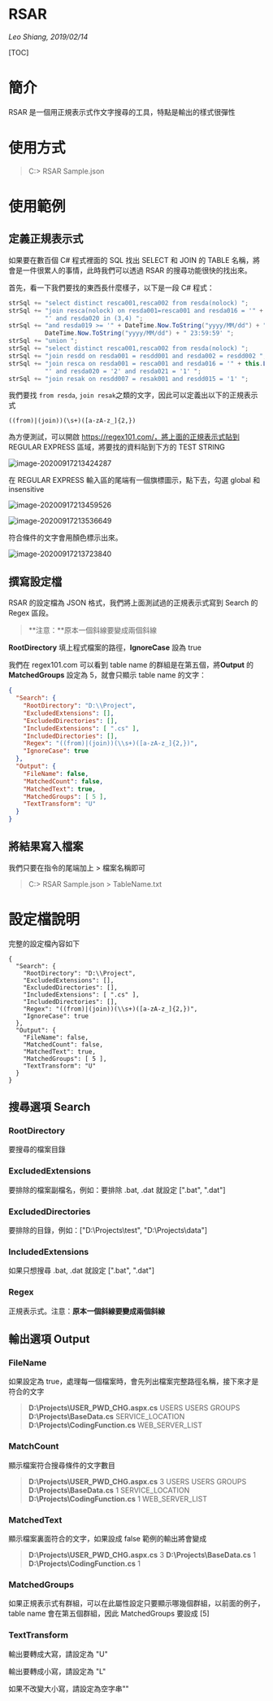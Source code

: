 # RSAR

*Leo Shiang, 2019/02/14*

[TOC]

# 簡介

RSAR 是一個用正規表示式作文字搜尋的工具，特點是輸出的樣式很彈性

# 使用方式

> C:> RSAR Sample.json

# 使用範例

## 定義正規表示式

如果要在數百個 C# 程式裡面的 SQL 找出 SELECT 和 JOIN 的 TABLE 名稱，將會是一件很累人的事情，此時我們可以透過 RSAR 的搜尋功能很快的找出來。

首先，看一下我們要找的東西長什麼樣子，以下是一段 C# 程式：

```c#
strSql += "select distinct resca001,resca002 from resda(nolock) ";
strSql += "join resca(nolock) on resda001=resca001 and resda016 = '" + this.LoginUserId +
          "' and resda020 in (3,4) ";
strSql += "and resda019 >= '" + DateTime.Now.ToString("yyyy/MM/dd") + " 00:00:00' and resda019 <= '" +
          DateTime.Now.ToString("yyyy/MM/dd") + " 23:59:59' ";
strSql += "union ";
strSql += "select distinct resca001,resca002 from resda(nolock) ";
strSql += "join resdd on resda001 = resdd001 and resda002 = resdd002 ";
strSql += "join resca on resda001 = resca001 and resda016 = '" + this.LoginUserId +
          "' and resda020 = '2' and resda021 = '1' ";
strSql += "join resak on resdd007 = resak001 and resdd015 = '1' ";
```

我們要找 `from resda`, `join resak`之類的文字，因此可以定義出以下的正規表示式

```
((from)|(join))(\s+)([a-zA-z_]{2,})
```

為方便測試，可以開啟 https://regex101.com/，將上面的正規表示式貼到 REGULAR EXPRESS 區域，將要找的資料貼到下方的 TEST STRING

![image-20200917213424287](README.assets/image-20200917213424287.png)

在 REGULAR EXPRESS 輸入區的尾端有一個旗標圖示，點下去，勾選 global 和 insensitive

![image-20200917213459526](README.assets/image-20200917213459526.png)

![image-20200917213536649](README.assets/image-20200917213536649.png)

符合條件的文字會用顏色標示出來。

![image-20200917213723840](README.assets/image-20200917213723840.png)

## 撰寫設定檔

RSAR 的設定檔為 JSON 格式，我們將上面測試過的正規表示式寫到 Search 的 Regex 區段。

>  **注意：**原本一個斜線要變成兩個斜線

**RootDirectory** 填上程式檔案的路徑，**IgnoreCase** 設為 true

我們在 regex101.com 可以看到 table name 的群組是在第五個，將**Output** 的 **MatchedGroups** 設定為 5，就會只顯示 table name 的文字：

```json
{
  "Search": {
    "RootDirectory": "D:\\Project",
    "ExcludedExtensions": [],
    "ExcludedDirectories": [],
    "IncludedExtensions": [ ".cs" ],
    "IncludedDirectories": [],
    "Regex": "((from)|(join))(\\s+)([a-zA-z_]{2,})",
    "IgnoreCase": true
  },
  "Output": {
    "FileName": false,
    "MatchedCount": false,
    "MatchedText": true,
    "MatchedGroups": [ 5 ],
    "TextTransform": "U"
  }
}
```

## 將結果寫入檔案

我們只要在指令的尾端加上 > 檔案名稱即可

> C:> RSAR Sample.json > TableName.txt

# 設定檔說明

完整的設定檔內容如下

```
{
  "Search": {
    "RootDirectory": "D:\\Project",
    "ExcludedExtensions": [],
    "ExcludedDirectories": [],
    "IncludedExtensions": [ ".cs" ],
    "IncludedDirectories": [],
    "Regex": "((from)|(join))(\\s+)([a-zA-z_]{2,})",
    "IgnoreCase": true
  },
  "Output": {
    "FileName": false,
    "MatchedCount": false,
    "MatchedText": true,
    "MatchedGroups": [ 5 ],
    "TextTransform": "U"
  }
}
```

## 搜尋選項 Search

### RootDirectory

要搜尋的檔案目錄

### ExcludedExtensions

要排除的檔案副檔名，例如：要排除 .bat, .dat 就設定 [".bat", ".dat"]

### ExcludedDirectories

要排除的目錄，例如：["D:\\Projects\\test", "D:\\Projects\\data"]

### IncludedExtensions

如果只想搜尋 .bat, .dat 就設定 [".bat", ".dat"]

### Regex

正規表示式。注意：**原本一個斜線要變成兩個斜線**

## 輸出選項 Output

### FileName

如果設定為 true，處理每一個檔案時，會先列出檔案完整路徑名稱，接下來才是符合的文字

> **D:\Projects\USER_PWD_CHG.aspx.cs**
> USERS
> USERS
> GROUPS
> **D:\Projects\BaseData.cs**
> SERVICE_LOCATION
> **D:\Projects\CodingFunction.cs**
> WEB_SERVER_LIST

### MatchCount

顯示檔案符合搜尋條件的文字數目

> **D:\Projects\USER_PWD_CHG.aspx.cs**
> 3
> USERS
> USERS
> GROUPS
> **D:\Projects\BaseData.cs**
> 1
> SERVICE_LOCATION
> **D:\Projects\CodingFunction.cs**
> 1
> WEB_SERVER_LIST

### MatchedText

顯示檔案裏面符合的文字，如果設成 false 範例的輸出將會變成

> **D:\Projects\USER_PWD_CHG.aspx.cs**
> 3
> **D:\Projects\BaseData.cs**
> 1
> **D:\Projects\CodingFunction.cs**
> 1

### MatchedGroups

如果正規表示式有群組，可以在此屬性設定只要顯示哪幾個群組，以前面的例子，table name 會在第五個群組，因此  MatchedGroups 要設成 [5]

### TextTransform

輸出要轉成大寫，請設定為 "U"

輸出要轉成小寫，請設定為 "L"

如果不改變大小寫，請設定為空字串""